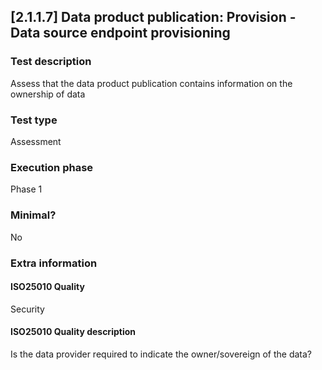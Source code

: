
## [2.1.1.7] Data product publication: Provision - Data source endpoint provisioning
 
### Test description
Assess that the data product publication contains information on the ownership of data
 
### Test type
Assessment
 
### Execution phase
Phase 1
 
### Minimal?
No
 
### Extra information
#### ISO25010 Quality
Security
#### ISO25010 Quality description
Is the data provider required to indicate the owner/sovereign of the data?
    
